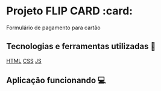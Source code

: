 # Projeto FLIP CARD :card: 
Formulário de pagamento para cartão 

## Tecnologias e ferramentas utilizadas :robot:
[HTML]()
[CSS]()
[JS]()

## Aplicação funcionando :computer:
